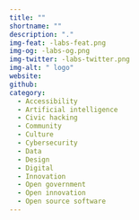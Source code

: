 ```yaml
---
title: ""
shortname: ""
description: "."
img-feat: -labs-feat.png
img-og: -labs-og.png
img-twitter: -labs-twitter.png
img-alt: " logo"
website: 
github: 
category:
  - Accessibility
  - Artificial intelligence
  - Civic hacking
  - Community
  - Culture
  - Cybersecurity
  - Data
  - Design
  - Digital
  - Innovation
  - Open government
  - Open innovation
  - Open source software
---
```


